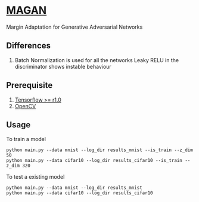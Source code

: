 # [MAGAN](https://arxiv.org/abs/1704.03817)
Margin Adaptation for Generative Adversarial Networks

## Differences
1. Batch Normalization is used for all the networks
    Leaky RELU in the discriminator shows  instable behaviour

## Prerequisite
1. [Tensorflow >= r1.0](https://www.tensorflow.org)
2. [OpenCV](http://opencv.org)

## Usage
To train a model
```
python main.py --data mnist --log_dir results_mnist --is_train --z_dim 50
python main.py --data cifar10 --log_dir results_cifar10 --is_train --z_dim 320
```

To test a existing model
```
python main.py --data mnist --log_dir results_mnist
python main.py --data cifar10 --log_dir results_cifar10
```
